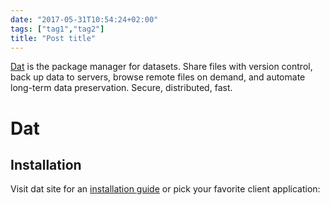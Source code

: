 ```yaml
---
date: "2017-05-31T10:54:24+02:00"
tags: ["tag1","tag2"]
title: "Post title"
---
```

[Dat](https://github.com/datproject/dat) is the package manager for datasets. Share files with version control, back up data to servers, browse remote files on demand, and automate long-term data preservation. Secure, distributed, fast.<!--more-->

# Dat


## Installation

Visit dat site for an [installation guide](http://datproject.org/install) or pick your favorite client application:


